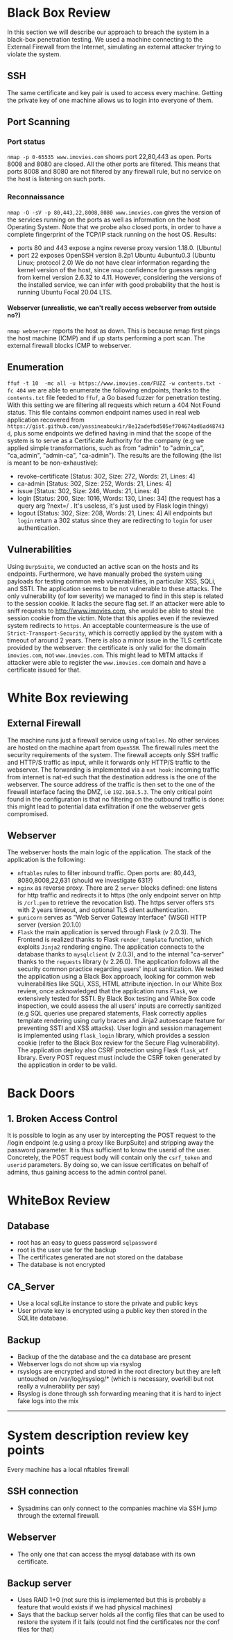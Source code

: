 # Black Box Review
In this section we will describe our approach to breach the system in a black-box penetration testing. We used a machine connecting to the External Firewall from the Internet, simulating an external attacker trying to violate the system.

## SSH
The same certificate and key pair is used to access every machine. Getting the private key of one machine allows us to login into everyone of them.

## Port Scanning

### Port status
`nmap -p 0-65535 www.imovies.com` shows port 22,80,443 as open. Ports 8008 and 8080 are closed. All the other ports are filtered.
This means that ports 8008 and 8080 are not filtered by any firewall rule, but no service on the host is listening on such ports.
### Reconnaissance
`nmap -O -sV -p 80,443,22,8008,8080 www.imovies.com` gives the version of the services running on the ports as well as information on the host Operating System. Note that we probe also closed ports, in order to have a complete fingerprint of the TCP/IP stack running on the host OS.
Results:
- ports 80 and 443 expose a nginx reverse proxy version 1.18.0. (Ubuntu)
- port 22 exposes OpenSSH version 8.2p1 Ubuntu 4ubuntu0.3 (Ubuntu Linux; protocol 2.0)
We do not have clear information regarding the kernel version of the host, since `nmap` confidence for guesses ranging from kernel version 2.6.32 to 4.11.
However, considering the versions of the installed service, we can infer with good probability that the host is running Ubuntu Focal 20.04 LTS.

#### Webserver (unrealistic, we can't really access webserver from outside no?)
`nmap webserver` reports the host as down. This is because nmap first pings the host machine (ICMP) and if up starts performing a port scan. The external firewall blocks ICMP to webserver.

## Enumeration
`ffuf -t 10  -mc all -u https://www.imovies.com/FUZZ -w contents.txt -fc 404` we are able to enumerate the following endpoints, thanks to the `contents.txt` file feeded to `ffuf`, a Go based fuzzer for penetration testing. With this setting we are filtering all requests which return a 404 Not Found status. This file contains common endpoint names used in real web application recovered from `https://gist.github.com/yassineaboukir/8e12adefbd505ef704674ad6ad48743d`, plus some endpoints we defined having in mind that the scope of the system is to serve as a Certificate Authority for the company (e.g we applied simple transformations, such as from "admin" to "admin_ca", "ca_admin", "admin-ca", "ca-admin").
The results are the following (the list is meant to be non-exhaustive):
- revoke-certificate      [Status: 302, Size: 272, Words: 21, Lines: 4]
- ca-admin                [Status: 302, Size: 252, Words: 21, Lines: 4]
- issue                   [Status: 302, Size: 246, Words: 21, Lines: 4]
- login                   [Status: 200, Size: 1016, Words: 130, Lines: 34] (the request has a query arg ?next=/ . It's useless, it's just used by Flask login thingy)
- logout                  [Status: 302, Size: 208, Words: 21, Lines: 4]
All endpoints but `login` return a 302 status since they are redirecting to `login` for user authentication.

## Vulnerabilities
Using `BurpSuite`, we conducted an active scan on the hosts and its endpoints. Furthermore, we have manually probed the system using payloads for testing common web vulnerabilities, in particular XSS, SQLi, and SSTI. The application seems to be not vulnerable to these attacks.
The only vulnerability (of low severity) we managed to find in this step is related to the session cookie. It lacks the secure flag set. If an attacker were able to sniff requests to http://www.imovies.com, she would be able to steal the session cookie from the victim. Note that this applies even if the reviewed system redirects to `https`. An acceptable countermeasure is the use of `Strict-Transport-Security`, which is correctly applied by the system with a timeout of around 2 years.
There is also a minor issue in the TLS certificate provided by the webserver: the certificate is only valid for the domain `imovies.com`, not `www.imovies.com`. This might lead to MITM attacks if attacker were able to register the `www.imovies.com` domain and have a certificate issued for that.

# White Box reviewing

## External Firewall
The machine runs just a firewall service using `nftables`. No other services are hosted on the machine apart from `OpenSSH`. The firewall rules meet the security requirements of the system.
The firewall accepts only SSH traffic and HTTP/S traffic as input, while it forwards only HTTP/S traffic to the webserver. The forwarding is implemented via a `nat hook`: incoming traffic from internet is nat-ed such that the destination address is the one of the webserver. The source address of the traffic is then set to the one of the firewall interface facing the DMZ, i.e `192.168.5.3`.
The only critical point found in the configuration is that no filtering on the outbound traffic is done: this might lead to potential data exfiltration if one the webserver gets compromised.

## Webserver
The webserver hosts the main logic of the application. The stack of the application is the following:
- `nftables` rules to filter inbound traffic. Open ports are: 80,443, 8080,8008,22,631 (should we investigate 631?)
- `nginx` as reverse proxy. There are 2 `server` blocks defined: one listens for http traffic and redirects it to https (the only endpoint server on http is `/crl.pem` to retrieve the revocation list). The https server offers `STS` with 2 years timeout, and optional TLS client authentication.
- `gunicorn` serves as "Web Server Gateway Interface" (WSGI) HTTP server (version 20.1.0)
- `Flask` the main application is served through Flask (v 2.0.3). The Frontend is realized thanks to Flask `render_template` function, which exploits `Jinja2` rendering engine. The application connects to the database thanks to `mysqlclient` (v 2.0.3), and to the internal "ca-server" thanks to the `requests` library (v 2.26.0). The application follows all the security common practice regarding users' input sanitization. We tested the application using a Black Box approach, looking for common web vulnerabilities like SQLi, XSS, HTML attribute injection. In our White Box review, once acknowledged that the application runs `Flask`, we extensively tested for SSTI. By Black Box testing and White Box code inspection, we could assess the all users' inputs are correctly sanitized (e.g SQL queries use prepared statements, Flask correctly applies template rendering using curly braces and Jinja2 autoescape feature for preventing SSTI and XSS attacks).
User login and session management is implemented using `flask_login` library, which provides a session cookie (refer to the Black Box review for the Secure Flag vulnerability). The application deploy also CSRF protection using Flask `flask_wtf` library. Every POST request must include the CSRF token generated by the application in order to be valid.

# Back Doors

## 1. Broken Access Control
It is possible to login as any user by intercepting the POST request to the /login endpoint (e.g using a proxy like BurpSuite) and stripping away the password parameter. It is thus sufficient to know the userid of the user. Concretely, the POST request body will contain only the `csrf_token` and `userid` parameters.
By doing so, we can issue certificates on behalf of admins, thus gaining access to the admin control panel.

# WhiteBox Review

## Database
- root has an easy to guess password `sqlpassword`
- root is the user use for the backup
- The certificates generated are not stored on the database
- The database is not encrypted

## CA_Server
- Use a local sqlLite instance to store the private and public keys
- User private key is encrypted using a public key then stored in the SQLlite database.

## Backup
- Backup of the the database and the ca database are present
- Webserver logs do not show up via rsyslog
- rsyslogs are encrypted and stored in the root directory but they are left untouched on /var/log/rsyslog/* (which is necessary, overkill but not really a vulnerability per say)
- Rsyslog is done through ssh forwarding meaning that it is hard to inject fake logs into the mix

---
# System description review key points
Every machine has a local nftables firewall

## SSH connection
- Sysadmins can only connect to the companies machine via SSH jump through the external firewall.

## Webserver
- The only one that can access the mysql database with its own certificate.

## Backup server 
- Uses RAID 1+0 (not sure this is implemented but this is probably a feature that would exists if we had physical machines)
- Says that the backup server holds all the config files that can be used to restore the system if it fails (could not find the certificates nor the conf files for that)